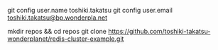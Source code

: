 git config user.name toshiki.takatsu
git config user.email toshiki.takatsu@bp.wonderpla.net

mkdir repos && cd repos
git clone https://github.com/toshiki-takatsu-wonderplanet/redis-cluster-example.git

